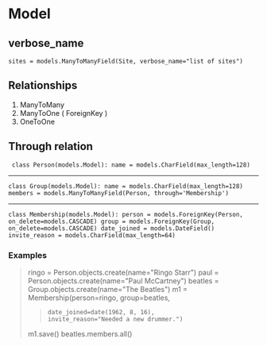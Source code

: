 # Model
## verbose_name
`sites = models.ManyToManyField(Site, verbose_name="list of sites")`
## Relationships
1. ManyToMany
2. ManyToOne ( ForeignKey )
3. OneToOne

## Through relation
`
class Person(models.Model):
    name = models.CharField(max_length=128)`
___
`class Group(models.Model):
    name = models.CharField(max_length=128)
    members = models.ManyToManyField(Person, through='Membership')`
___
`class Membership(models.Model):
    person = models.ForeignKey(Person, on_delete=models.CASCADE)
    group = models.ForeignKey(Group, on_delete=models.CASCADE)
    date_joined = models.DateField()
    invite_reason = models.CharField(max_length=64)
`

### Examples
> ringo = Person.objects.create(name="Ringo Starr")
> paul = Person.objects.create(name="Paul McCartney")
> beatles = Group.objects.create(name="The Beatles")
> m1 = Membership(person=ringo, group=beatles,
>>     date_joined=date(1962, 8, 16),
>>     invite_reason="Needed a new drummer.")
> m1.save()
> beatles.members.all()
